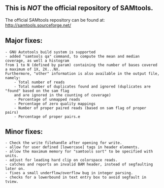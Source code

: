 ## This is *NOT* the official repository of SAMtools.  
The official SAMtools repository can be found at: http://samtools.sourceforge.net/ 

## Major fixes:
	- GNU Autotools build system is supported
    - added "samtools qa" command, to compute the mean and median coverage, as well a histogram 
    from 1 to N (defined by param) containing the number of bases covered a maximum of 1X, 2X...NX. 
    Furthermore, "other" information is also available in the output file, namely:
        - Total number of reads
        - Total number of duplicates found and ignored (duplicates are "found" based on the sam flag 
        and are ignored in the counting of coverage)
        - Percentage of unmapped reads
        - Percentage of zero quality mappings
        - Number of proper paired reads (based on sam flag of proper pairs)
        - Percentage of proper pairs.e

## Minor fixes:
    - Check the write filehandle after opening for write.
    - allow for user defined [lowercase] tags in header elements.
    - allow the maximum memory for "samtools sort" to be specified with units.
    - adjust for leading hard clip on colorspace reads.
    - catches and reports an invalid BAM header, instead of segfaulting later on.
    - fixes a small underflow/overflow bug in integer parsing.
    - checks for a lowerbound in text entry box to avoid segfault in tview.
